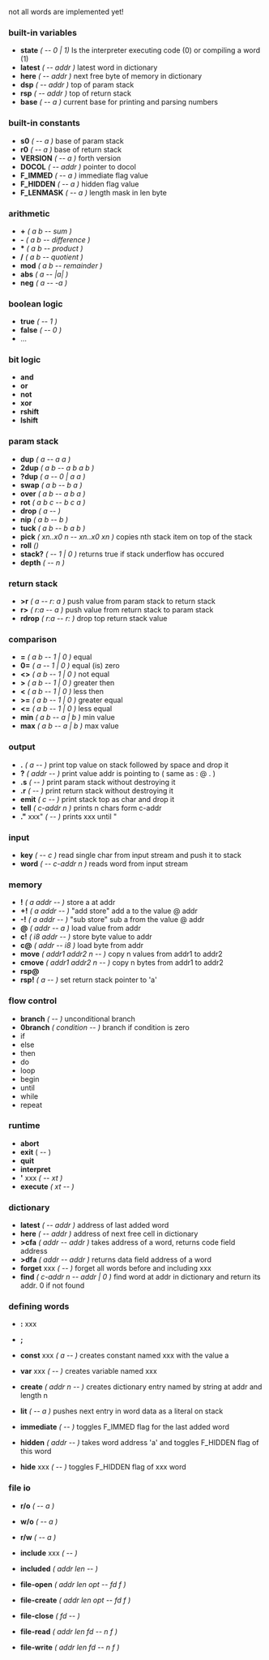 not all words are implemented yet!

### built-in variables
* **state** *( -- 0 | 1)* Is the interpreter executing code (0) or compiling a word (1)
* **latest** *( -- addr )* latest word in dictionary
* **here** *( -- addr )* next free byte of memory in dictionary
* **dsp** *( -- addr )* top of param stack
* **rsp** *( -- addr )* top of return stack
* **base** *( -- a )* current base for printing and parsing numbers

### built-in constants
* **s0** *( -- a )* base of param stack
* **r0** *( -- a )* base of return stack
* **VERSION** *( -- a )* forth version
* **DOCOL** *( -- addr )* pointer to docol
* **F_IMMED** *( -- a )* immediate flag value
* **F_HIDDEN** *( -- a )* hidden flag value
* **F_LENMASK** *( -- a )* length mask in len byte

### arithmetic
* **\+** *( a b -- sum )* 
* **\-** *( a b -- difference )*
* **\*** *( a b -- product )*
* **\/** *( a b -- quotient )*
* **mod** *( a b -- remainder )*
* **abs** *( a -- |a| )*
* **neg** *( a -- -a )*

### boolean logic
* **true** *( -- 1 )*
* **false** *( -- 0 )*
* ...

### bit logic
* **and**
* **or**
* **not**
* **xor**
* **rshift**
* **lshift**

### param stack
* **dup** *( a -- a a )*
* **2dup** *( a b -- a b a b )*
* **?dup** *( a -- 0 | a a )* 
* **swap** *( a b -- b a )*
* **over** *( a b -- a b a )*
* **rot** *( a b c -- b c a )*
* **drop** *( a -- )*
* **nip** *( a b -- b )*
* **tuck** *( a b -- b a b )*
* **pick** *( xn..x0 n -- xn..x0 xn )* copies nth stack item on top of the stack
* **roll** *()*
* **stack?** *( -- 1 | 0 )* returns true if stack underflow has occured
* **depth** *( -- n )* 

### return stack
* **\>r** *( a -- r: a )* push value from param stack to return stack
* **r\>** *( r:a -- a )* push value from return stack to param stack
* **rdrop** *( r:a -- r: )* drop top return stack value

### comparison
* **=** *( a b -- 1 | 0 )* equal
* **0=** *( a -- 1 | 0 )* equal (is) zero
* **<\>** *( a b -- 1 | 0 )* not equal
* **\>** *( a b -- 1 | 0 )* greater then
* **<** *( a b -- 1 | 0 )* less then
* **\>=** *( a b -- 1 | 0 )* greater equal
* **<=** *( a b -- 1 | 0 )* less equal
* **min** *( a b -- a | b )* min value
* **max** *( a b -- a | b )* max value

### output
* **.** *( a -- )* print top value on stack followed by space and drop it
* **?** *( addr -- )* print value addr is pointing to ( same as : @ . )
* **.s** *( -- )* print param stack without destroying it
* **.r** *( -- )* print return stack without destroying it
* **emit** *( c -- )* print stack top as char and drop it
* **tell** *( c-addr n )* prints n chars form c-addr
* **."** xxx" *( -- )* prints xxx until " 

### input
* **key** *( -- c )* read single char from input stream and push it to stack
* **word** *( -- c-addr n )* reads word from input stream 

### memory
* **\!** *( a addr -- )* store a at addr
* **+\!** *( a addr -- )* "add store" add a to the value @ addr
* **-\!** *( a addr -- )* "sub store" sub a from the value @ addr
* **@** *( addr -- a )* load value from addr
* **c!** *( i8 addr -- )* store byte value to addr
* **c@** *( addr -- i8 )* load byte from addr
* **move** *( addr1 addr2 n -- )* copy n values from addr1 to addr2
* **cmove** *( addr1 addr2 n -- )* copy n bytes from addr1 to addr2
* **rsp@**
* **rsp!** *( a -- )* set return stack pointer to 'a'

### flow control
* **branch** *( -- )* unconditional branch 
* **0branch** *( condition -- )* branch if condition is zero
* if
* else
* then
* do
* loop
* begin
* until
* while
* repeat

### runtime
* **abort**
* **exit** ( -- )
* **quit**
* **interpret**
* **'** xxx *( -- xt )* 
* **execute** *( xt -- )*

### dictionary
* **latest** *( -- addr )* address of last added word
* **here** *( -- addr )* address of next free cell in dictionary
* **>cfa** *( addr -- addr )* takes address of a word, returns code field address
* **>dfa** *( addr -- addr )* returns data field address of a word
* **forget** xxx *( -- )* forget all words before and including xxx
* **find** *( c-addr n -- addr | 0 )* find word at addr in dictionary and return its addr. 0 if not found

### defining words
* **:** xxx
* **;**
* **const** xxx *( a -- )* creates constant named xxx with the value a
* **var** xxx *( -- )* creates variable named xxx
* **create** *( addr n -- )* creates dictionary entry named by string at addr and length n
* **lit** *( -- a )* pushes next entry in word data as a literal on stack

* **immediate** *( -- )* toggles F_IMMED flag for the last added word
* **hidden** *( addr -- )* takes word address 'a' and toggles F_HIDDEN flag of this word
* **hide** xxx *( -- )* toggles F_HIDDEN flag of xxx word


### file io
* **r/o** *( -- a )*
* **w/o** *( -- a )*
* **r/w** *( -- a )*

* **include** xxx *( -- )*
* **included** *( addr len -- )*

* **file-open** *( addr len opt -- fd f )*
* **file-create** *( addr len opt -- fd f )*
* **file-close** *( fd -- )*
* **file-read** *( addr len fd -- n f )*
* **file-write** *( addr len fd -- n f )*